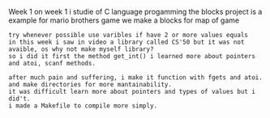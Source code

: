 Week 1 
    on week 1 i studie of C language progamming
    the blocks project is a example for mario brothers game
    we make a blocks for map of game
    
    try whenever possible use varibles if have 2 or more values equals
    in this week i saw in video a library called CS'50 but it was not avaible, os why not make myself library?
    so i did it first the method get_int() i learned more about pointers and atoi, scanf methods.

    after much pain and suffering, i make it function with fgets and atoi. and make directories for more mantainability.
    it was difficult learn more about pointers and types of values but i did't.
    i made a Makefile to compile more simply.
